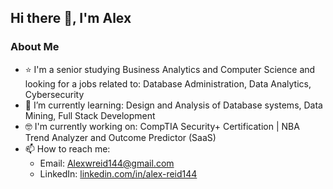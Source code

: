 ## Hi there 👋, I'm Alex

<!--
**AlexReid144/AlexReid144** is a ✨ _special_ ✨ repository because its `README.md` (this file) appears on your GitHub profile.

Here are some ideas to get you started:
- 🔭 I’m currently working on ...
- 👯 I’m looking to collaborate on ...
- 🤔 I’m looking for help with ...
- 💬 Ask me about ...

- 😄 Pronouns: ...
- ⚡ Fun fact: ...
-->
### About Me 
- ⭐️ I'm a senior studying Business Analytics and Computer Science and looking for a jobs related to: Database Administration, Data Analytics, Cybersecurity 
- 🌱 I’m currently learning: Design and Analysis of Database systems, Data Mining, Full Stack Development 
- 🤓 I'm currently working on: CompTIA Security+ Certification | NBA Trend Analyzer and Outcome Predictor (SaaS) 
- 📫 How to reach me:
    * Email: Alexwreid144@gmail.com
    * LinkedIn: [linkedin.com/in/alex-reid144](linkedin.com/in/alex-reid144)

